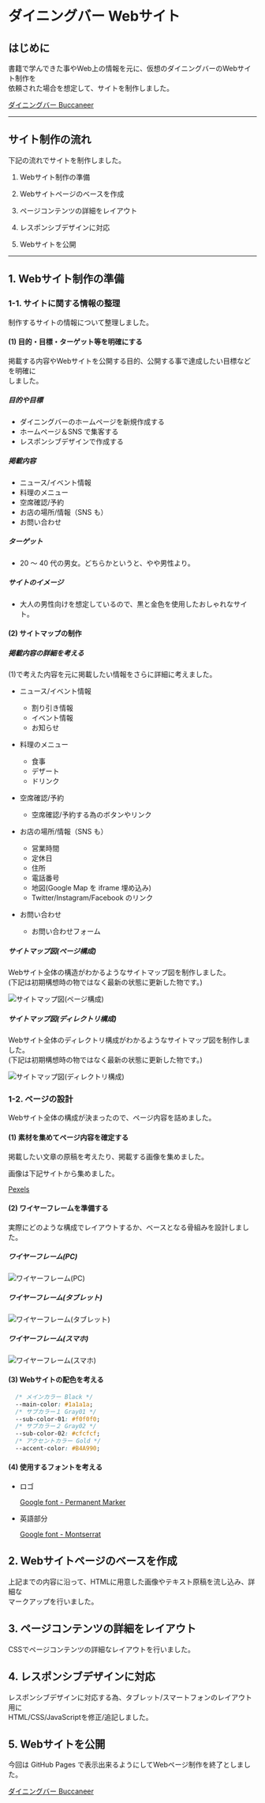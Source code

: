 # ダイニングバー Webサイト

## はじめに

書籍で学んできた事やWeb上の情報を元に、仮想のダイニングバーのWebサイト制作を  
依頼された場合を想定して、サイトを制作しました。

  [ダイニングバー Buccaneer](https://alnaslgamma02.github.io/DiningBarSite/ "ダイニングバー Buccaneer")

---

## サイト制作の流れ

下記の流れでサイトを制作しました。

1. Webサイト制作の準備

2. Webサイトページのベースを作成

3. ページコンテンツの詳細をレイアウト

4. レスポンシブデザインに対応

5. Webサイトを公開

---

## 1. Webサイト制作の準備

### 1-1. サイトに関する情報の整理

制作するサイトの情報について整理しました。

#### (1) 目的・目標・ターゲット等を明確にする

掲載する内容やWebサイトを公開する目的、公開する事で達成したい目標などを明確に  
しました。

##### 目的や目標

* ダイニングバーのホームページを新規作成する  
* ホームページ＆SNS で集客する  
* レスポンシブデザインで作成する  

##### 掲載内容

* ニュース/イベント情報  
* 料理のメニュー  
* 空席確認/予約  
* お店の場所/情報（SNS も）  
* お問い合わせ  

##### ターゲット

* 20 ～ 40 代の男女。どちらかというと、やや男性より。

##### サイトのイメージ

* 大人の男性向けを想定しているので、黒と金色を使用したおしゃれなサイト。

#### (2) サイトマップの制作

##### 掲載内容の詳細を考える

(1)で考えた内容を元に掲載したい情報をさらに詳細に考えました。

* ニュース/イベント情報
  * 割り引き情報
  * イベント情報
  * お知らせ

* 料理のメニュー
  * 食事
  * デザート
  * ドリンク  

* 空席確認/予約
  * 空席確認/予約する為のボタンやリンク

* お店の場所/情報（SNS も）
  * 営業時間
  * 定休日
  * 住所
  * 電話番号
  * 地図(Google Map を iframe 埋め込み)
  * Twitter/Instagram/Facebook のリンク

* お問い合わせ
  * お問い合わせフォーム  

##### サイトマップ図(ページ構成)

Webサイト全体の構造がわかるようなサイトマップ図を制作しました。  
(下記は初期構想時の物ではなく最新の状態に更新した物です。)  

![サイトマップ図(ページ構成)](https://user-images.githubusercontent.com/46060398/61573570-1c945e00-aaec-11e9-9930-fb5b0cfff4f6.png "ページ構成")

##### サイトマップ図(ディレクトリ構成)

Webサイト全体のディレクトリ構成がわかるようなサイトマップ図を制作しました。  
(下記は初期構想時の物ではなく最新の状態に更新した物です。)  

![サイトマップ図(ディレクトリ構成)](https://user-images.githubusercontent.com/46060398/61573578-333ab500-aaec-11e9-9639-d7b2b9f241ed.jpg "ディレクトリ構成")

### 1-2. ページの設計

Webサイト全体の構成が決まったので、ページ内容を詰めました。

#### (1) 素材を集めてページ内容を確定する

掲載したい文章の原稿を考えたり、掲載する画像を集めました。

画像は下記サイトから集めました。  

  [Pexels](https://www.pexels.com/ "Pexels")

#### (2) ワイヤーフレームを準備する

実際にどのような構成でレイアウトするか、ベースとなる骨組みを設計しました。

##### ワイヤーフレーム(PC)

![ワイヤーフレーム(PC)](https://user-images.githubusercontent.com/46060398/61573593-549ba100-aaec-11e9-94ad-f6b796ca4f64.png "ワイヤーフレーム(PC)")

##### ワイヤーフレーム(タブレット)

![ワイヤーフレーム(タブレット)](https://user-images.githubusercontent.com/46060398/61573596-5a918200-aaec-11e9-8285-c48ecce04574.png "ワイヤーフレーム(タブレット)")

##### ワイヤーフレーム(スマホ)

![ワイヤーフレーム(スマホ)](https://user-images.githubusercontent.com/46060398/61573601-65e4ad80-aaec-11e9-962f-2cfe2b70c7ad.png "ワイヤーフレーム(スマホ)")

#### (3) Webサイトの配色を考える

```CSS
  /* メインカラー Black */
  --main-color: #1a1a1a;
  /* サブカラー１ Gray01 */
  --sub-color-01: #f0f0f0;
  /* サブカラー２ Gray02 */
  --sub-color-02: #cfcfcf;
  /* アクセントカラー Gold */
  --accent-color: #B4A990;
```

#### (4) 使用するフォントを考える

* ロゴ

  [Google font - Permanent Marker](https://fonts.google.com/specimen/Permanent+Marker "Google font - Permanent Marker")

* 英語部分

  [Google font - Montserrat](https://fonts.google.com/specimen/Montserrat "Google font - Montserrat")

## 2. Webサイトページのベースを作成

上記までの内容に沿って、HTMLに用意した画像やテキスト原稿を流し込み、詳細な  
マークアップを行いました。

## 3. ページコンテンツの詳細をレイアウト

CSSでページコンテンツの詳細なレイアウトを行いました。

## 4. レスポンシブデザインに対応

レスポンシブデザインに対応する為、タブレット/スマートフォンのレイアウト用に  
HTML/CSS/JavaScriptを修正/追記しました。

## 5. Webサイトを公開

今回は GitHub Pages で表示出来るようにしてWebページ制作を終了としました。

  [ダイニングバー Buccaneer](https://alnaslgamma02.github.io/DiningBarSite/ "ダイニングバー Buccaneer")
